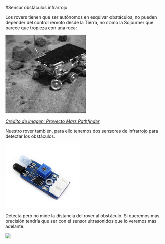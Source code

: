 #Sensor obstáculos infrarrojo

Los rovers tienen que ser autónomos en esquivar obstáculos, no pueden depender del control remoto desde la Tierra, no como la Sojourner que parece que tropieza con una roca:

![](/assets/sojourner.gif)

*[Crédito de imagen: Proyecto Mars Pathfinder](https://spaceplace.nasa.gov/mars-sojourner/sp/)*

Nuestro rover también, para ello tenemos dos sensores de infrarrojo para detectar los obstáculos.

![](/assets/sensorIRObstaculos.png)

Detecta pero no mide la distancia del rover al obstáculo. Si queremos más precisión tendría que ser con el sensor ultrasonidos que lo veremos más adelante.

![](https://catedu.github.io/programa-arduino-mediante-codigo/img/Captura_de_pantalla_2015-04-01_a_las_22.40.00.png)
